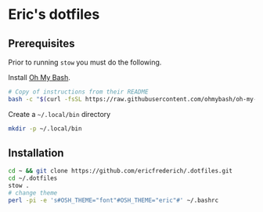# Eric's dotfiles

## Prerequisites

Prior to running `stow` you must do the following.

Install [Oh My Bash](https://github.com/ohmybash/oh-my-bash).

```bash
# Copy of instructions from their README
bash -c "$(curl -fsSL https://raw.githubusercontent.com/ohmybash/oh-my-bash/master/tools/install.sh)"
```

Create a `~/.local/bin` directory

```bash
mkdir -p ~/.local/bin
```

## Installation

```bash
cd ~ && git clone https://github.com/ericfrederich/.dotfiles.git
cd ~/.dotfiles
stow .
# change theme
perl -pi -e 's#OSH_THEME="font"#OSH_THEME="eric"#' ~/.bashrc
```
